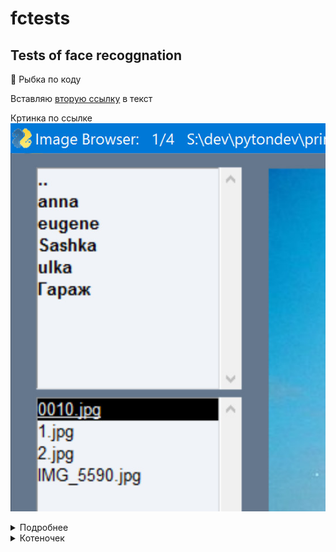 # fctests
## Tests of face recoggnation

:blowfish: Рыбка по коду

Вставляю [вторую ссылку][Картинка] в текст

Кртинка по ссылке ![Картинка]

<details><summary>Подробнее</summary>

Скрытый текст

![Текст для изображения, который обычно не виден](https://github.com/rejgan318/fctests/blob/master/imgs/img1.jpg?raw=true "Полная ссылка")

</details>

<details><summary>Котеночек</summary>

[![Кртеночек введите сюда описание изображения][1]][1]
 
[1]: https://i.stack.imgur.com/AKtls.jpg 
 
</details>

[Картинка]: imgs/img1.jpg?raw=true "Вторая ссылка"
